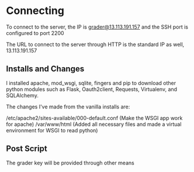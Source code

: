 # Connecting
To connect to the server, the IP is grader@13.113.191.157 and the SSH port is configured to port 2200

The URL to connect to the server through HTTP is the standard IP as well, 13.113.191.157

## Installs and Changes
I installed apache, mod_wsgi, sqlite, fingers and pip to download other python modules such as 
Flask, Oauth2client, Requests, Virtualenv, and SQLAlchemy.

The changes I've made from the vanilla installs are:

/etc/apache2/sites-available/000-default.conf (Make the WSGI app work for apache)
/var/www/html (Added all necessary files and made a virtual environment for WSGI to read python)

## Post Script
The grader key will be provided through other means
